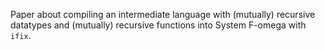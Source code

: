 Paper about compiling an intermediate language with (mutually) recursive datatypes 
and (mutually) recursive functions into System F-omega with `ifix`.
